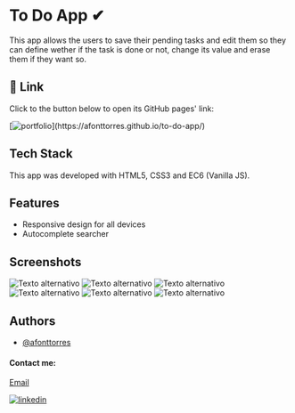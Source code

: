 # To Do App ✔
This app allows the users to save their pending tasks and edit them so they can define wether if the task is done or not, change its value and erase them if they want so.

## 🔗 Link
Click to the button below to open its GitHub pages' link:

[![portfolio]([https://img.shields.io/badge/to_do_app-000?style=for-the-badge&logo=ko-fi&logoColor=white](https://img.shields.io/badge/calendar_printer-000?style=for-the-badge&logo=ko-fi&logoColor=blue))](https://afonttorres.github.io/to-do-app/)


## Tech Stack

This app was developed with HTML5, CSS3 and EC6 (Vanilla JS).


## Features

- Responsive design for all devices
- Autocomplete searcher


## Screenshots
![Texto alternativo](./docs/assets/to-do-mobile.PNG)
![Texto alternativo](./docs/assets/to-do-task.PNG)
![Texto alternativo](./docs/assets/to-do-update.PNG)
![Texto alternativo](./docs/assets/to-do-update-done.PNG)
![Texto alternativo](./docs/assets/to-do-searcher.PNG)
![Texto alternativo](./docs/assets/to-do-erased.PNG)


## Authors
+ [@afonttorres](https://github.com/afonttorres)

#### Contact me:

[Email](mailto:afonttorres@gmail.com)

[![linkedin](https://img.shields.io/badge/linkedin-0A66C2?style=for-the-badge&logo=linkedin&logoColor=white)](https://www.linkedin.com/in/agnes-font-torres/)

 
